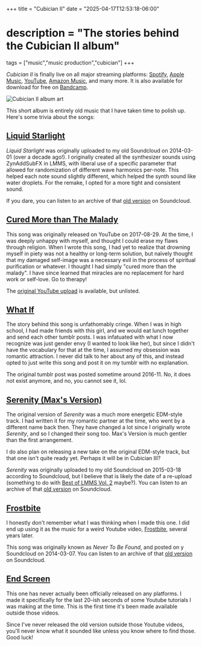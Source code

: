 +++
title = "Cubician II"
date = "2025-04-17T12:53:18-06:00"

# description = "The stories behind the Cubician II album"

tags = ["music","music production","cubician"]
+++

*Cubician II* is finally live on all major streaming platforms: [Spotify](https://open.spotify.com/album/4vWfsHfTY9Hma2PNbQIHCF), [Apple Music](https://music.apple.com/us/album/cubician-ii-ep/1808807634), [YouTube](https://youtube.com/playlist?list=OLAK5uy_ldmVPXTjkm_gE875YZoygnPSSmaKYZYOA), [Amazon Music](https://music.amazon.com/albums/B0F4ZV3L1L), and many more. It is also available for download for free on [Bandcamp](https://iansannar.bandcamp.com/album/cubician-ii).

![Cubician II album art](/images/cubician-ii.jpg)

This short album is entirely old music that I have taken time to polish up. Here's some trivia about the songs:

## [Liquid Starlight](https://iansannar.bandcamp.com/track/liquid-starlight)

*Liquid Starlight* was originally uploaded to my old Soundcloud on 2014-03-01 (over a decade ago!). I originally created all the synthesizer sounds using ZynAddSubFX in LMMS, with liberal use of a specific parameter that allowed for randomization of different wave harmonics per-note. This helped each note sound slightly different, which helped the synth sound like water droplets. For the remake, I opted for a more tight and consistent sound.

If you dare, you can listen to an archive of that [old version](https://on.soundcloud.com/CTeewPBPhQWm2hV39) on Soundcloud.

## [Cured More than The Malady](https://iansannar.bandcamp.com/track/cured-more-than-the-malady)

This song was originally released on YouTube on 2017-08-29. At the time, I was deeply unhappy with myself, and thought I could erase my flaws through religion. When I wrote this song, I had yet to realize that drowning myself in piety was not a healthy or long-term solution, but naïvely thought that my damaged self-image was a necessary evil in the process of spiritual purification or whatever. I thought I had simply "cured more than the malady". I have since learned that miracles are no replacement for hard work or self-love. Go to therapy!

The [original YouTube upload](https://youtu.be/MUi-GRBpsGw) is available, but unlisted.

## [What If](https://iansannar.bandcamp.com/track/what-if)

The story behind this song is unfathomably cringe. When I was in high school, I had made friends with this girl, and we would eat lunch together and send each other tumblr posts. I was infatuated with what I now recognize was just gender envy (I wanted to look like her), but since I didn't have the vocabulary for that at the time, I assumed my obsession was romantic attraction. I never did talk to her about any of this, and instead opted to just write this song and post it on my tumblr with no explanation.

The original tumblr post was posted sometime around 2016-11. No, it does not exist anymore, and no, you cannot see it, lol.

## [Serenity (Max's Version)](https://iansannar.bandcamp.com/track/serenity-maxs-version)

The original version of *Serenity* was a much more energetic EDM-style track. I had written it for my romantic partner at the time, who went by a different name back then. They have changed a lot since I originally wrote *Serenity*, and so I changed their song too. Max's Version is much gentler than the first arrangement.

I do also plan on releasing a new take on the original EDM-style track, but that one isn't quite ready yet. Perhaps it will be in Cubician III?

*Serenity* was originally uploaded to my old Soundcloud on 2015-03-18 according to Soundcloud, but I believe that is likely the date of a re-upload (something to do with [Best of LMMS Vol. 2](https://lmms.bandcamp.com/track/serenity-remastered) maybe?). You can listen to an archive of that [old version](https://on.soundcloud.com/U6YLGZSmktbyRMcMA) on Soundcloud.

## [Frostbite](https://iansannar.bandcamp.com/track/frostbite)

I honestly don't remember what I was thinking when I made this one. I did end up using it as the music for a weird Youtube video, [Frostbite](https://youtu.be/uQcg-jZLqgg), several years later.

This song was originally known as *Never To Be Found*, and posted on y Soundcloud on 2014-03-07. You can listen to an archive of that [old version](https://on.soundcloud.com/YCSc7UEZoRh1zUAPA) on Soundcloud.

## [End Screen](https://iansannar.bandcamp.com/track/end-screen)

This one has never actually been officially released on any platforms. I made it specifically for the last 20-ish seconds of some Youtube tutorials I was making at the time. This is the first time it's been made available outside those videos.

Since I've never released the old version outside those Youtube videos, you'll never know what it sounded like unless you know where to find those. Good luck!

